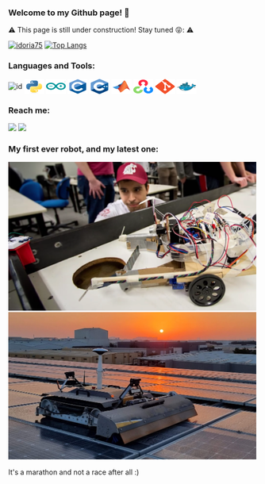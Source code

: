 ### Welcome to my Github page! 👋

:warning: This page is still under construction! Stay tuned 😝: :warning:

[![idoria75](https://github-readme-stats.vercel.app/api?username=idoria75&count_private=true&show_icons=true&theme=algolia&hide=contribs)](https://github.com/idoria75)
[![Top Langs](https://github-readme-stats.vercel.app/api/top-langs/?username=idoria75&hide_progress=true&theme=algolia)](https://github.com/anuraghazra/github-readme-stats)

### Languages and Tools:
<div style="display: inline_block">
  <img align="center" alt="id" height="30" width="40" src="https://upload.wikimedia.org/wikipedia/commons/b/bb/Ros_logo.svg">
  <img align="center" alt="id" height="30" width="40" src="https://raw.githubusercontent.com/devicons/devicon/master/icons/python/python-original.svg">
  <img align="center" alt="id" height="30" width="40" src="https://github.com/devicons/devicon/blob/master/icons/arduino/arduino-original.svg">
  <img align="center" alt="id" height="30" width="40" src="https://github.com/devicons/devicon/blob/master/icons/c/c-original.svg">
  <img align="center" alt="id" height="30" width="40" src="https://github.com/devicons/devicon/blob/master/icons/cplusplus/cplusplus-original.svg">
  <img align="center" alt="id" height="30" width="40" src="https://raw.githubusercontent.com/devicons/devicon/master/icons/matlab/matlab-original.svg">
  <img align="center" alt="id" height="30" width="40" src="https://raw.githubusercontent.com/devicons/devicon/master/icons/opencv/opencv-original.svg">
  <img align="center" alt="id" height="30" width="40" src="https://raw.githubusercontent.com/devicons/devicon/master/icons/git/git-original.svg">
  <img align="center" alt="id" height="30" width="40" src="https://github.com/devicons/devicon/blob/master/icons/docker/docker-original.svg">

</div>

### Reach me:
<div> 
  <a href = "mailto:ivanpdoria@gmail.com"><img src="https://img.shields.io/badge/Gmail-D14836?style=for-the-badge&logo=gmail&logoColor=white" target="_blank"></a>
  <a href="https://www.linkedin.com/in/ivandoria/" target="_blank"><img src="https://img.shields.io/badge/-LinkedIn-%230077B5?style=for-the-badge&logo=linkedin&logoColor=white" target="_blank"></a> 
</div>

### My first ever robot, and my latest one:

<img width="500" alt="2022-04-09_122409" src="docs/frank.png">
<img width="500" alt="2022-04-09_122409" src="docs/desert.png">

It's a marathon and not a race after all :)

<!--
**idoria75/idoria75** is a ✨ _special_ ✨ repository because its `README.md` (this file) appears on your GitHub profile.


Here are some ideas to get you started:

- 🔭 I’m currently working on ...
- 🌱 I’m currently learning ...
- 👯 I’m looking to collaborate on ...
- 🤔 I’m looking for help with ...
- 💬 Ask me about ...
- 📫 How to reach me: ...
- 😄 Pronouns: ...
- ⚡ Fun fact: ...
-->
